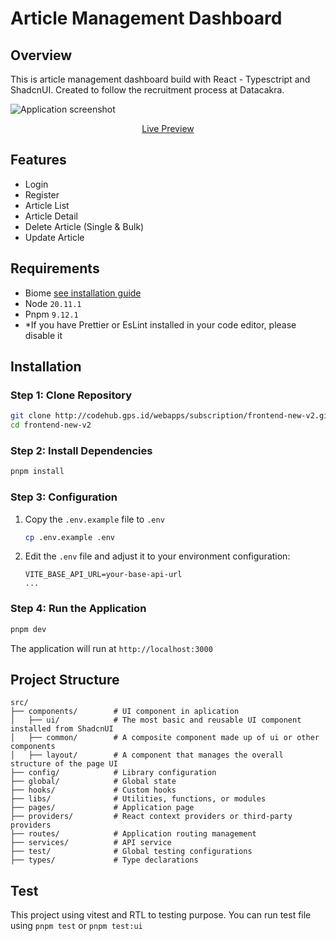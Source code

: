 # Article Management Dashboard

## Overview
This is article management dashboard build with React - Typesctript and ShadcnUI. Created to follow the recruitment process at Datacakra.

![Application screenshot](https://res.cloudinary.com/draaoe7rc/image/upload/v1746935782/test/d6d5bc6a-0b6f-4b82-bcba-07000935227c.png)

<div align="center">
<a href="https://peaceful-naiad-36244f.netlify.app/">Live Preview</a>
</div>

## Features

- Login
- Register
- Article List
- Article Detail
- Delete Article (Single & Bulk)
- Update Article

## Requirements

- Biome [see installation guide](https://marketplace.visualstudio.com/items?itemName=biomejs.biome)
- Node `20.11.1`
- Pnpm `9.12.1`
- \*If you have Prettier or EsLint installed in your code editor, please disable it

## Installation

### Step 1: Clone Repository

```bash
git clone http://codehub.gps.id/webapps/subscription/frontend-new-v2.git
cd frontend-new-v2
```

### Step 2: Install Dependencies

```bash
pnpm install
```

### Step 3: Configuration

1. Copy the `.env.example` file to `.env`
   ```bash
   cp .env.example .env
   ```
2. Edit the `.env` file and adjust it to your environment configuration:
   ```
   VITE_BASE_API_URL=your-base-api-url
   ...
   ```

### Step 4: Run the Application

```bash
pnpm dev
```

The application will run at `http://localhost:3000`

## Project Structure

```
src/
├── components/        # UI component in aplication
│   ├── ui/            # The most basic and reusable UI component installed from ShadcnUI
│   ├── common/        # A composite component made up of ui or other components
│   ├── layout/        # A component that manages the overall structure of the page UI
├── config/            # Library configuration
├── global/            # Global state
├── hooks/             # Custom hooks
├── libs/              # Utilities, functions, or modules
├── pages/             # Application page
├── providers/         # React context providers or third-party providers
├── routes/            # Application routing management
├── services/          # API service
├── test/              # Global testing configurations 
├── types/             # Type declarations
```

## Test

This project using vitest and RTL to testing purpose. You can run test file using `pnpm test` or `pnpm test:ui`
